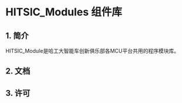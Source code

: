 # HITSIC_Modules 组件库
 
## 1. 简介

HITSIC_Module是哈工大智能车创新俱乐部各MCU平台共用的程序模块库。

## 2. 文档


## 3. 许可







